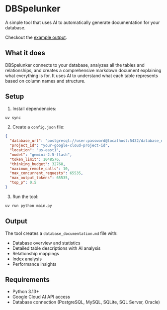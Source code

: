 # DBSpelunker

A simple tool that uses AI to automatically generate documentation for your database.

Checkout the [example output](./example/EXAMPLE_OUTPUT.md).

## What it does

DBSpelunker connects to your database, analyzes all the tables and relationships, and creates a comprehensive markdown document explaining what everything is for. It uses AI to understand what each table represents based on column names and structure.

## Setup

1. Install dependencies:
```bash
uv sync
```

2. Create a `config.json` file:
```json
{
  "database_url": "postgresql://user:password@localhost:5432/database_name",
  "project_id": "your-google-cloud-project-id",
  "location": "us-east1",
  "model": "gemini-2.5-flash",
  "token_limit": 1048576,
  "thinking_budget": 32768,
  "maximum_remote_calls": 10,
  "max_concurrent_requests": 65535,
  "max_output_tokens": 65535,
  "top_p": 0.5
}
```

3. Run the tool:
```bash
uv run python main.py
```

## Output

The tool creates a `database_documentation.md` file with:
- Database overview and statistics
- Detailed table descriptions with AI analysis
- Relationship mappings
- Index analysis
- Performance insights

## Requirements

- Python 3.13+
- Google Cloud AI API access
- Database connection (PostgreSQL, MySQL, SQLite, SQL Server, Oracle)